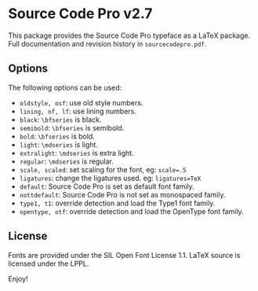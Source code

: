 Source Code Pro v2.7
====================
This package provides the Source Code Pro typeface as a LaTeX package.
Full documentation and revision history in `sourcecodepro.pdf`.

Options
-------
The following options can be used:

* `oldstyle, osf`:  use old style numbers.
* `lining, nf, lf`: use lining numbers.
* `black`:          `\bfseries` is black.
* `semibold`:       `\bfseries` is semibold.
* `bold`:           `\bfseries` is bold.
* `light`:          `\mdseries` is light.
* `extralight`:     `\mdseries` is extra light.
* `regular`:        `\mdseries` is regular.
* `scale, scaled`:  set scaling for the font, eg: `scale=.5`
* `ligatures`:      change the ligatures used. eg: `ligatures=TeX`
* `default`:        Source Code Pro is set as default font family.
* `nottdefault`:    Source Code Pro is not set as monospaced family.
* `type1, t1`:      override detection and load the Type1 font family.
* `opentype, otf`:  override detection and load the OpenType font family.

License
-------
Fonts are provided under the SIL Open Font License 1.1.
LaTeX source is licensed under the LPPL.

Enjoy!

